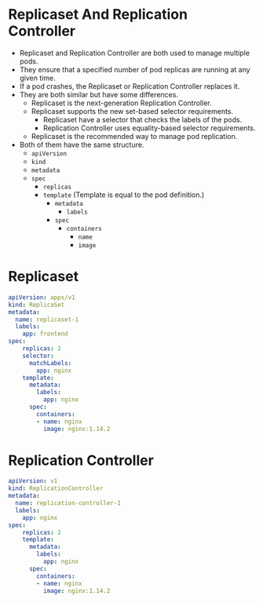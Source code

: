 # Replicaset And Replication Controller
- Replicaset and Replication Controller are both used to manage multiple pods. 
- They ensure that a specified number of pod replicas are running at any given time. 
- If a pod crashes, the Replicaset or Replication Controller replaces it. 
- They are both similar but have some differences.
  - Replicaset is the next-generation Replication Controller.
  - Replicaset supports the new set-based selector requirements.
    - Replicaset have a selector that checks the labels of the pods.
    - Replication Controller uses equality-based selector requirements.
  - Replicaset is the recommended way to manage pod replication.
- Both of them have the same structure.
  - `apiVersion`
  - `kind`
  - `metadata`
  - `spec`
    - `replicas`
    - `template`  (Template is equal to the pod definition.) 
      - `metadata`
        - `labels`
      - `spec`
        - `containers`
          - `name`
          - `image`

# Replicaset
``` yaml
apiVersion: apps/v1
kind: ReplicaSet
metadata:
  name: replicaset-1
  labels:
    app: frontend
spec:
    replicas: 2
    selector:
      matchLabels:
        app: nginx
    template:
      metadata:
        labels:
          app: nginx
      spec:
        containers:
        - name: nginx
          image: nginx:1.14.2
```


# Replication Controller
``` yaml
apiVersion: v1
kind: ReplicationController
metadata:
  name: replication-controller-1
  labels:
    app: nginx
spec:
    replicas: 2
    template:
      metadata:
        labels:
          app: nginx
      spec:
        containers:
        - name: nginx
          image: nginx:1.14.2
```
